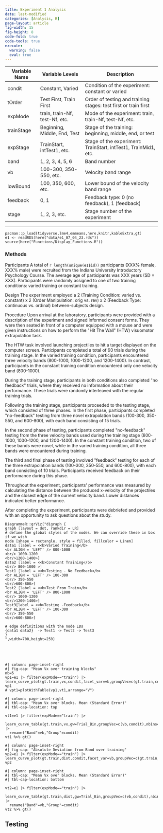 ```yaml
---
title: Experiment 1 Analysis
date: last-modified
categories: [Analysis, R]
page-layout: article
fig-width: 15
fig-height: 8
code-fold: true
code-tools: true
execute: 
  warning: false
  eval: true
---
```


| Variable Name | Variable Levels                 | Description                                                                               |
|---------------|---------------------------------|-------------------------------------------------------------------------------------------|
| condit        | Constant, Varied                | Condition of the experiment: constant or varied                                             |
| tOrder        | Test First, Train First         | Order of testing and training stages: test first or train first                            |
| expMode       | train, train-Nf, test-Nf, etc.  | Mode of the experiment: train, train-Nf, test-Nf, etc.                                    |
| trainStage    | Beginning, Middle, End, Test    | Stage of the training: beginning, middle, end, or test                                    |
| expStage      | TrainStart, intTest1, etc.      | Stage of the experiment: TrainStart, intTest1, TrainMid1, etc.                            |
| band          | 1, 2, 3, 4, 5, 6               | Band number                                                                                 |
| vb            | 100-300, 350-550, etc.         | Velocity band range                                                                         |
| lowBound      | 100, 350, 600, etc.            | Lower bound of the velocity band range                                                      |
| feedback      | 0, 1                           | Feedback type: 0 (no feedback), 1 (feedback)                                               |
| stage         | 1, 2, 3, etc.                  | Stage number of the experiment                                                              |

---


```{r}
pacman::p_load(tidyverse,lme4,emmeans,here,knitr,kableExtra,gt)
e1 <- readRDS(here("data/e1_07_04_23.rds"))
source(here("Functions/Display_Functions.R"))
```



### Methods

Participants
A total of `r length(unique(e1$id))` participants (XXX% female, XXX% male) were recruited from the Indiana University Introductory Psychology Course. The average age of participants was XXX years (SD = XXX). Participants were randomly assigned to one of two training conditions: varied training or constant training. 

Design
The experiment employed a 2 (Training Condition: varied vs. constant) x 2 (Order Manipulation: orig vs. rev) x 2 (Feedback Type: continuous vs. ordinal) between-subjects design. 

Procedure
Upon arrival at the laboratory, participants were provided with a description of the experiment and signed informed consent forms. They were then seated in front of a computer equipped with a mouse and were given instructions on how to perform the "Hit The Wall" (HTW) visuomotor extrapolation task.

The HTW task involved launching projectiles to hit a target displayed on the computer screen. Participants completed a total of 90 trials during the training stage. In the varied training condition, participants encountered three velocity bands (800-1000, 1000-1200, and 1200-1400). In contrast, participants in the constant training condition encountered only one velocity band (800-1000).

During the training stage, participants in both conditions also completed "no feedback" trials, where they received no information about their performance. These trials were randomly interleaved with the regular training trials.

Following the training stage, participants proceeded to the testing stage, which consisted of three phases. In the first phase, participants completed "no-feedback" testing from three novel extrapolation bands (100-300, 350-550, and 600-800), with each band consisting of 15 trials.

In the second phase of testing, participants completed "no-feedback" testing from the three velocity bands used during the training stage (800-1000, 1000-1200, and 1200-1400). In the constant training condition, two of these bands were novel, while in the varied training condition, all three bands were encountered during training.

The third and final phase of testing involved "feedback" testing for each of the three extrapolation bands (100-300, 350-550, and 600-800), with each band consisting of 10 trials. Participants received feedback on their performance during this phase.

Throughout the experiment, participants' performance was measured by calculating the distance between the produced x-velocity of the projectiles and the closest edge of the current velocity band. Lower distances indicated better performance.

After completing the experiment, participants were debriefed and provided with an opportunity to ask questions about the study.



```{r design, echo=FALSE, fig.cap="Experiment Procedure"}
DiagrammeR::grViz("digraph {
graph [layout = dot, rankdir = LR]
# define the global styles of the nodes. We can override these in box if we wish
node [shape = rectangle, style = filled, fillcolor = Linen]
data1 [label = <<b>Varied Training</b>  
<br ALIGN = 'LEFT' /> 800-1000
<br/> 1000-1200
<br/>1200-1400>]
data2 [label = <<b>Constant Training</b>  
<br/> 800-1000 >]
Test1 [label = <<b>Testing - No Feedback</b>  
<br ALIGN = 'LEFT' /> 100-300
<br/> 350-550
<br/>600-800>]
Test2 [label = <<b>Test From Train</b>  
<br ALIGN = 'LEFT' /> 800-1000
<br/> 1000-1200
<br/>1200-1400>]
Test3[label = <<b>Testing -Feedback</b>  
<br ALIGN = 'LEFT' /> 100-300
<br/> 350-550
<br/>600-800>]

# edge definitions with the node IDs
{data1 data2}  -> Test1 -> Test2 -> Test3
}
",width=700,height=250)

```

```{r}



```




```{r}

```




```{r}
#| column: page-inset-right
#| fig-cap: "Mean Vx over training blocks"
nb=5
vp1=e1 |> filter(expMode=="train") |> learn_curve_plot(gt.train,vx,condit,facet_var=vb,groupVec=c(gt.train,condit,tOrder,id,vb),nbins=nb) 
vp1
# vpt1=plotWithTable(vp1,vt1,arrange="V") 
```



```{r}
#| column: page-inset-right
#| tbl-cap: "Mean Vx over blocks. Mean (Standard Error)"
#| tbl-cap-location: top

vt1=e1 |> filter(expMode=="train") |> 
  learn_curve_table(gt.train,vx,gw=Trial_Bin,groupVec=c(vb,condit),nbins=nb,prefix="Block_") |>
  rename("Band"=vb,"Group"=condit) 
vt1 %>% gt()

```

```{r}
#| column: page-inset-right
#| fig-cap: "Absolute Deviation from Band over training"
vp2=e1 |> filter(expMode=="train") |> learn_curve_plot(gt.train,dist,condit,facet_var=vb,groupVec=c(gt.train,condit,tOrder,id,vb),nbins=nb) 
vp2

```

```{r}
#| column: page-inset-right
#| tbl-cap: "Mean Vx over blocks. Mean (Standard Error)"
#| tbl-cap-location: bottom

vt2=e1 |> filter(expMode=="train") |> 
  learn_curve_table(gt.train,dist,gw=Trial_Bin,groupVec=c(vb,condit),nbins=nb,prefix="Block_") |>
  rename("Band"=vb,"Group"=condit) 
vt2 %>% gt()

```



## Testing
```{r}



```

